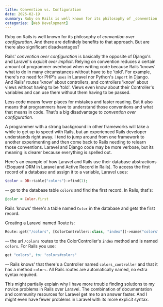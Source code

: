 ```yaml
---
title: Convention vs. Configuration
date: 2025-02-19
summary: Ruby on Rails is well known for its philosophy of _convention over configuration_. And there are definitely benefits to that approach. But are there also significant disadvantages?
categories: [Web Development]
---
```


Ruby on Rails is well known for its philosophy of _convention over configuration_. And there are definitely benefits to that approach. But are there also significant disadvantages?

<!--more-->

Rails' _convention over configuration_ is basically the opposite of Django's and Laravel's _explicit over implicit_. Relying on convention reduces a certain amount of programmer overhead when writing code because Rails 'knows' what to do in many circumstances without have to be 'told'. For example, there's no need for PHP's `uses` in Laravel nor Python's `import` in Django. And Rails' routes 'know' about controllers, and controllers 'know' about views without having to be 'told'. Views even know about their Controller's variables and can use them without them having to be passed.

Less code means fewer places for mistakes and faster reading. But it also means that programmers have to understand those conventions and what that means in code. That's a big disadvantage to _convention over configuration_.

A programmer with a strong background in other frameworks will take a while to get up to speed with Rails, but an experienced Rails developer understands right away. I tend to jump around from one framework to another experimenting and then come back to Rails needing to relearn those conventions. Laravel and Django code may be more verbose, but its meaning is clearer because everything is spelled out.

Here's an example of how Laravel and Rails use their database abstractions (Eloquent ORM in Laravel and Active Record in Rails). To access the first record of a database and assign it to a variable, Laravel uses:

```php
$color = DB::table("colors")->find(1);
```

-- go to the database table `colors` and find the first record. In Rails, that's:

```ruby
@color = Color.first
```

Rails 'knows' there's a table named `Color` in the database and gets the first record.

Creating a Laravel named Route is:

```php
Route::get("/colors", [ColorController::class, "index"])->name("colors");
```

-- the url `/colors` routes to the ColorController's `index` method and is named `colors`. For Rails you use:

```ruby
get "colors", to: "colors#colors"
```

-- Rails knows' that there's a Controller named `colors_controller` and that it has a method `colors`. All Rails routes are automatically named, no extra syntax required.

This might partially explain why I have more trouble finding solutions to my novice problems in Rails over Laravel. The combination of documentation and community resources for Laravel get me to an answer faster. And I might even have fewer problems in Laravel with its more explicit syntax.
